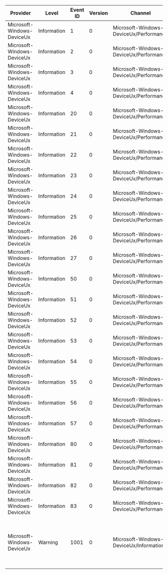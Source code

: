 Provider                    |  Level        |  Event ID  |  Version  |  Channel                                   |  Task                                                    |  Opcode  |  Keyword   |  Message
----------------------------|---------------|------------|-----------|--------------------------------------------|----------------------------------------------------------|----------|------------|---------------------------------------------------------------------------------
Microsoft-Windows-DeviceUx  |  Information  |  1         |  0        |  Microsoft-Windows-DeviceUx/Performance    |  DeviceUx_DeviceCenter_StorageHandler_Initialize         |  Start   |  DeviceUX  |
Microsoft-Windows-DeviceUx  |  Information  |  2         |  0        |  Microsoft-Windows-DeviceUx/Performance    |  DeviceUx_DeviceCenter_StorageHandler_Initialize         |  Stop    |  DeviceUX  |
Microsoft-Windows-DeviceUx  |  Information  |  3         |  0        |  Microsoft-Windows-DeviceUx/Performance    |  DeviceUx_DeviceCenter_StorageHandler_CollectShellItems  |  Start   |  DeviceUX  |
Microsoft-Windows-DeviceUx  |  Information  |  4         |  0        |  Microsoft-Windows-DeviceUx/Performance    |  DeviceUx_DeviceCenter_StorageHandler_CollectShellItems  |  Stop    |  DeviceUX  |
Microsoft-Windows-DeviceUx  |  Information  |  20        |  0        |  Microsoft-Windows-DeviceUx/Performance    |  BWContextHandler_PopulateProperties                     |  Start   |  DeviceUX  |
Microsoft-Windows-DeviceUx  |  Information  |  21        |  0        |  Microsoft-Windows-DeviceUx/Performance    |  BWContextHandler_PopulateProperties                     |  Stop    |  DeviceUX  |
Microsoft-Windows-DeviceUx  |  Information  |  22        |  0        |  Microsoft-Windows-DeviceUx/Performance    |  BWContextHandler_RequeryFI                              |  Start   |  DeviceUX  |
Microsoft-Windows-DeviceUx  |  Information  |  23        |  0        |  Microsoft-Windows-DeviceUx/Performance    |  BWContextHandler_RequeryFI                              |  Stop    |  DeviceUX  |
Microsoft-Windows-DeviceUx  |  Information  |  24        |  0        |  Microsoft-Windows-DeviceUx/Performance    |  BWContextHandler_RemovePairingStandard                  |  Start   |  DeviceUX  |
Microsoft-Windows-DeviceUx  |  Information  |  25        |  0        |  Microsoft-Windows-DeviceUx/Performance    |  BWContextHandler_RemovePairingStandard                  |  Stop    |  DeviceUX  |
Microsoft-Windows-DeviceUx  |  Information  |  26        |  0        |  Microsoft-Windows-DeviceUx/Performance    |  BWContextHandler_RemovePairingElevated                  |  Start   |  DeviceUX  |
Microsoft-Windows-DeviceUx  |  Information  |  27        |  0        |  Microsoft-Windows-DeviceUx/Performance    |  BWContextHandler_RemovePairingElevated                  |  Stop    |  DeviceUX  |
Microsoft-Windows-DeviceUx  |  Information  |  50        |  0        |  Microsoft-Windows-DeviceUx/Performance    |  DevicePairing_PairDevice                                |  Start   |            |
Microsoft-Windows-DeviceUx  |  Information  |  51        |  0        |  Microsoft-Windows-DeviceUx/Performance    |  DevicePairing_PairDevice                                |  Stop    |            |
Microsoft-Windows-DeviceUx  |  Information  |  52        |  0        |  Microsoft-Windows-DeviceUx/Performance    |  DevicePairing_CeremonyDiscover                          |  Start   |            |
Microsoft-Windows-DeviceUx  |  Information  |  53        |  0        |  Microsoft-Windows-DeviceUx/Performance    |  DevicePairing_CeremonyDiscover                          |  Stop    |            |
Microsoft-Windows-DeviceUx  |  Information  |  54        |  0        |  Microsoft-Windows-DeviceUx/Performance    |  DevicePairing_PostPairing                               |  Start   |  DeviceUX  |
Microsoft-Windows-DeviceUx  |  Information  |  55        |  0        |  Microsoft-Windows-DeviceUx/Performance    |  DevicePairing_PostPairing                               |  Stop    |  DeviceUX  |
Microsoft-Windows-DeviceUx  |  Information  |  56        |  0        |  Microsoft-Windows-DeviceUx/Performance    |  DevicePairing_RemovePairing                             |  Start   |            |
Microsoft-Windows-DeviceUx  |  Information  |  57        |  0        |  Microsoft-Windows-DeviceUx/Performance    |  DevicePairing_RemovePairing                             |  Stop    |            |
Microsoft-Windows-DeviceUx  |  Information  |  80        |  0        |  Microsoft-Windows-DeviceUx/Performance    |  DeviceCenter_FDQuery                                    |  Start   |            |
Microsoft-Windows-DeviceUx  |  Information  |  81        |  0        |  Microsoft-Windows-DeviceUx/Performance    |  DeviceCenter_FDQuery                                    |  Stop    |            |
Microsoft-Windows-DeviceUx  |  Information  |  82        |  0        |  Microsoft-Windows-DeviceUx/Performance    |  DeviceCenter_EndQuery                                   |  Start   |            |
Microsoft-Windows-DeviceUx  |  Information  |  83        |  0        |  Microsoft-Windows-DeviceUx/Performance    |  DeviceCenter_EndQuery                                   |  Stop    |            |
Microsoft-Windows-DeviceUx  |  Warning      |  1001      |  0        |  Microsoft-Windows-DeviceUx/Informational  |  BWContextHandler_UninstallError                         |          |  DeviceUX  |  The uninstallation of this device failed with error code (HRESULT): {ErrorCode}